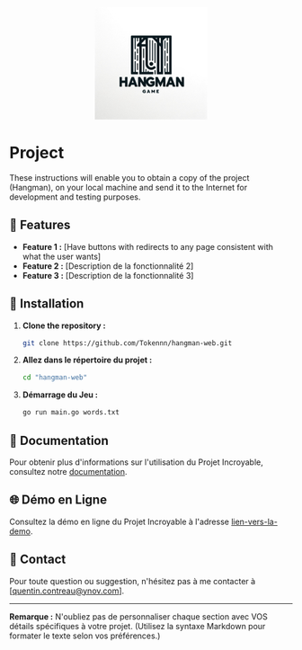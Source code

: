 <p align="center">
  <img src="/static/okay.jpg"  width="200">
</p>

# Project

These instructions will enable you to obtain a copy of the project (Hangman), on your local machine and send it to the Internet for development and testing purposes.

## 🌟 Features

- **Feature 1 :** [Have buttons with redirects to any page consistent with what the user wants]
- **Feature 2 :** [Description de la fonctionnalité 2]
- **Feature 3 :** [Description de la fonctionnalité 3]

## 🚀 Installation

1. **Clone the repository :**
    ```bash
    git clone https://github.com/Tokennn/hangman-web.git
    ```

2. **Allez dans le répertoire du projet :**
    ```bash
    cd "hangman-web"
    ```

3. **Démarrage du Jeu :**
    ```bash
    go run main.go words.txt
    ```

## 📖 Documentation

Pour obtenir plus d'informations sur l'utilisation du Projet Incroyable, consultez notre [documentation](lien-vers-la-doc).

## 🌐 Démo en Ligne

Consultez la démo en ligne du Projet Incroyable à l'adresse [lien-vers-la-demo](lien-vers-la-demo).


## 📧 Contact

Pour toute question ou suggestion, n'hésitez pas à me contacter à [quentin.contreau@ynov.com].

---

**Remarque :** N'oubliez pas de personnaliser chaque section avec VOS détails spécifiques à votre projet. (Utilisez la syntaxe Markdown pour formater le texte selon vos préférences.)
